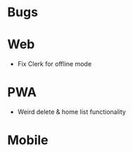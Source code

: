 # Bugs

# Web

- Fix Clerk for offline mode

# PWA

- Weird delete & home list functionality

# Mobile

